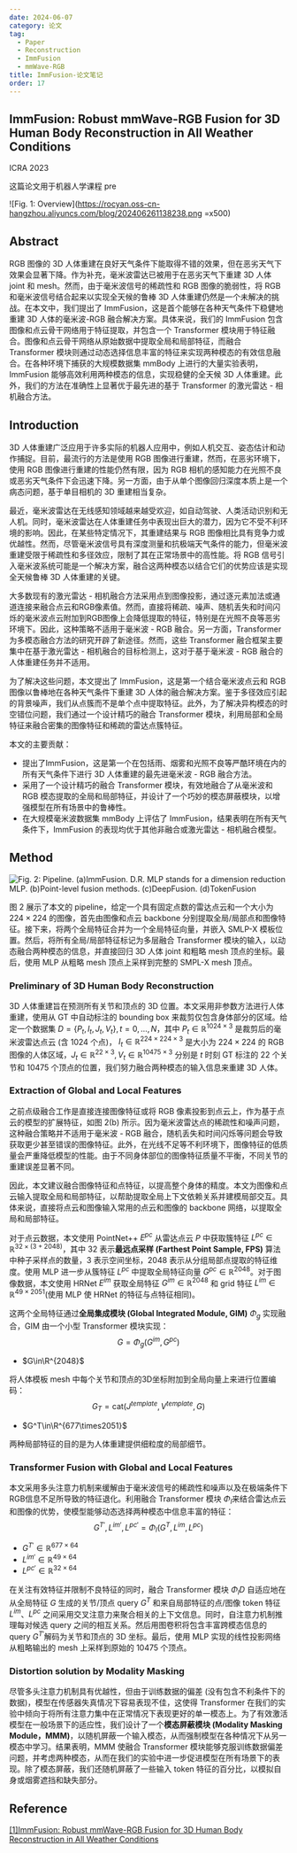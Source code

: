 ```yaml
---
date: 2024-06-07
category: 论文
tag:
  - Paper
  - Reconstruction
  - ImmFusion
  - mmWave-RGB
title: ImmFusion-论文笔记
order: 17
---
```


## ImmFusion: Robust mmWave-RGB Fusion for 3D Human Body Reconstruction in All Weather Conditions

ICRA 2023

这篇论文用于机器人学课程 pre

![Fig. 1: Overview](https://rocyan.oss-cn-hangzhou.aliyuncs.com/blog/202406261138238.png =x500)

## Abstract

RGB 图像的 3D 人体重建在良好天气条件下能取得不错的效果，但在恶劣天气下效果会显著下降。作为补充，毫米波雷达已被用于在恶劣天气下重建 3D 人体 joint 和 mesh。然而，由于毫米波信号的稀疏性和 RGB 图像的脆弱性，将 RGB 和毫米波信号结合起来以实现全天候的鲁棒 3D 人体重建仍然是一个未解决的挑战。在本文中，我们提出了 ImmFusion，这是首个能够在各种天气条件下稳健地重建 3D 人体的毫米波-RGB 融合解决方案。具体来说，我们的 ImmFusion 包含图像和点云骨干网络用于特征提取，并包含一个 Transformer 模块用于特征融合。图像和点云骨干网络从原始数据中提取全局和局部特征，而融合 Transformer 模块则通过动态选择信息丰富的特征来实现两种模态的有效信息融合。在各种环境下捕获的大规模数据集 mmBody 上进行的大量实验表明，ImmFusion 能够高效利用两种模态的信息，实现稳健的全天候 3D 人体重建。此外，我们的方法在准确性上显著优于最先进的基于 Transformer 的激光雷达 - 相机融合方法。

## Introduction

3D 人体重建广泛应用于许多实际的机器人应用中，例如人机交互、姿态估计和动作捕捉。目前，最流行的方法是使用 RGB 图像进行重建，然而，在恶劣环境下，使用 RGB 图像进行重建的性能仍然有限，因为 RGB 相机的感知能力在光照不良或恶劣天气条件下会迅速下降。另一方面，由于从单个图像回归深度本质上是一个病态问题，基于单目相机的 3D 重建相当复杂。

最近，毫米波雷达在无线感知领域越来越受欢迎，如自动驾驶、人类活动识别和无人机。同时，毫米波雷达在人体重建任务中表现出巨大的潜力，因为它不受不利环境的影响。因此，在某些特定情况下，其重建结果与 RGB 图像相比具有竞争力或优越性。然而，尽管毫米波信号具有深度测量和抗极端天气条件的能力，但毫米波重建受限于稀疏性和多径效应，限制了其在正常场景中的高性能。将 RGB 信号引入毫米波系统可能是一个解决方案，融合这两种模态以结合它们的优势应该是实现全天候鲁棒 3D 人体重建的关键。

大多数现有的激光雷达 - 相机融合方法采用点到图像投影，通过逐元素加法或通道连接来融合点云和RGB像素值。然而，直接将稀疏、噪声、随机丢失和时间闪烁的毫米波点云附加到RGB图像上会降低提取的特征，特别是在光照不良等恶劣环境下。因此，这种策略不适用于毫米波 - RGB 融合。另一方面，Transformer 为多模态融合方法的研究开辟了新途径。然而，这些 Transformer 融合框架主要集中在基于激光雷达 - 相机融合的目标检测上，这对于基于毫米波 - RGB 融合的人体重建任务并不适用。

为了解决这些问题，本文提出了 ImmFusion，这是第一个结合毫米波点云和 RGB 图像以鲁棒地在各种天气条件下重建 3D 人体的融合解决方案。鉴于多径效应引起的背景噪声，我们从点簇而不是单个点中提取特征。此外，为了解决异构模态的时空错位问题，我们通过一个设计精巧的融合 Transformer 模块，利用局部和全局特征来融合密集的图像特征和稀疏的雷达点簇特征。

本文的主要贡献：

- 提出了ImmFusion，这是第一个在包括雨、烟雾和光照不良等严酷环境在内的所有天气条件下进行 3D 人体重建的最先进毫米波 - RGB 融合方法。
- 采用了一个设计精巧的融合 Transformer 模块，有效地融合了从毫米波和 RGB 模态提取的全局和局部特征，并设计了一个巧妙的模态屏蔽模块，以增强模型在所有场景中的鲁棒性。
- 在大规模毫米波数据集 mmBody 上评估了 ImmFusion，结果表明在所有天气条件下，ImmFusion 的表现均优于其他非融合或激光雷达 - 相机融合模型。

## Method

![Fig. 2: Pipeline. (a)ImmFusion. D.R. MLP stands for a dimension reduction MLP. (b)Point-level fusion methods. (c)DeepFusion. (d)TokenFusion](https://rocyan.oss-cn-hangzhou.aliyuncs.com/blog/202406261138287.png)

图 2 展示了本文的 pipeline，给定一个具有固定点数的雷达点云和一个大小为 $224\times224$​ 的图像，首先由图像和点云 backbone 分别提取全局/局部点和图像特征。接下来，将两个全局特征合并为一个全局特征向量，并嵌入 SMLP-X 模板位置。然后，将所有全局/局部特征标记为多层融合 Transformer 模块的输入，以动态融合两种模态的信息，并直接回归 3D 人体 joint 和粗略 mesh 顶点的坐标。最后，使用 MLP 从粗略 mesh 顶点上采样到完整的 SMPL-X mesh 顶点。

### Preliminary of 3D Human Body Reconstruction

3D 人体重建旨在预测所有关节和顶点的 3D 位置。本文采用非参数方法进行人体重建，使用从 GT 中自动标注的 bounding box 来裁剪仅包含身体部分的区域。给定一个数据集 $D = \{P_t, I_t, J_t, V_t\}, t = 0, \ldots, N$，其中 $P_t \in \mathbb{R}^{1024×3}$ 是裁剪后的毫米波雷达点云 (含 1024 个点)， $I_t \in \mathbb{R}^{224×224×3}$ 是大小为 $224\times224$ 的 RGB 图像的人体区域，$J_t \in \mathbb{R}^{22×3} ,  V_t \in \mathbb{R}^{10475×3}$ 分别是 $t$​ 时刻 GT 标注的 22 个关节和 10475 个顶点的位置，我们努力融合两种模态的输入信息来重建 3D 人体。

### Extraction of Global and Local Features

之前点级融合工作是直接连接图像特征或将 RGB 像素投影到点云上，作为基于点云的模型的扩展特征，如图 2(b) 所示。因为毫米波雷达点的稀疏性和噪声问题，这种融合策略并不适用于毫米波 - RGB 融合，随机丢失和时间闪烁等问题会导致获取更少甚至错误的图像特征。此外，在光线不足等不利环境下，图像特征的低质量会严重降低模型的性能。由于不同身体部位的图像特征质量不平衡，不同关节的重建误差显著不同。

因此，本文建议融合图像特征和点特征，以提高整个身体的精度。本文为图像和点云输入提取全局和局部特征，以帮助提取全局上下文依赖关系并建模局部交互。具体来说，直接将点云和图像输入常用的点云和图像的 backbone 网络，以提取全局和局部特征。

对于点云数据，本文使用 PointNet++ $E^{pc}$ 从雷达点云 $P$ 中获取簇特征 $L^{pc} \in \mathbb{R}^{32 \times (3+2048)}$，其中 32 表示**最远点采样 (Farthest Point Sample, FPS)** 算法中种子采样点的数量，3 表示空间坐标，2048 表示从分组局部点提取的特征维度。使用 MLP 进一步从簇特征 $L^{pc}$ 中提取全局特征向量 $G^{pc} \in \mathbb{R}^{2048}$。对于图像数据，本文使用 HRNet $E^{im}$ 获取全局特征 $G^{im} \in \mathbb{R}^{2048}$ 和 grid 特征 $L^{im} \in \mathbb{R}^{49 \times 2051}$​ (使用 MLP 使 HRNet 的特征与点特征相同)。

这两个全局特征通过**全局集成模块 (Global Integrated Module, GIM)** $\Phi_g$ 实现融合，GIM 由一个小型 Transformer 模块实现：
$$
G = \Phi_g(G^{im}, G^{pc})
 \tag{1}
$$

- $G\in\R^{2048}$

将人体模板 mesh 中每个关节和顶点的3D坐标附加到全局向量上来进行位置编码：
$$
G_T = \text{cat}(J^{template}, V^{template}, G)
 \tag{2}
$$

- $G^T\in\R^{677\times2051}$​

两种局部特征的目的是为人体重建提供细粒度的局部细节。

### Transformer Fusion with Global and Local Features

本文采用多头注意力机制来缓解由于毫米波信号的稀疏性和噪声以及在极端条件下RGB信息不足所导致的特征退化。利用融合 Transformer 模块 $\Phi_l$​ 来结合雷达点云和图像的优势，使模型能够动态选择两种模态中信息丰富的特征：
$$
G^{T'}, L^{im'}, L^{pc'} = \Phi_l(G^T, L^{im}, L^{pc})
$$

- $G^{T'} \in \mathbb{R}^{677 \times 64}$​
- $L^{im'} \in \mathbb{R}^{49 \times 64}$
- $L^{pc'} \in \mathbb{R}^{32 \times 64}$​

在关注有效特征并限制不良特征的同时，融合 Transformer 模块 $\Phi_lD$ 自适应地在从全局特征 $G$ 生成的关节/顶点 query $G^T$ 和来自局部特征的点/图像 token 特征 $L^{im}$、$L^{pc}$ 之间采用交叉注意力来聚合相关的上下文信息。同时，自注意力机制推理每对候选 query 之间的相互关系。然后用图卷积将包含丰富跨模态信息的 query $G^{T'}$​ 解码为关节和顶点的 3D 坐标。最后，使用 MLP 实现的线性投影网络从粗略输出的 mesh 上采样到原始的 10475 个顶点。

### Distortion solution by Modality Masking

尽管多头注意力机制具有优越性，但由于训练数据的偏差 (没有包含不利条件下的数据)，模型在传感器失真情况下容易表现不佳，这使得 Transformer 在我们的实验中倾向于将所有注意力集中在正常情况下表现更好的单一模态上。为了有效激活模型在一般场景下的适应性，我们设计了一个**模态屏蔽模块 (Modality Masking Module，MMM)**，以随机屏蔽一个输入模态，从而强制模型在各种情况下从另一模态中学习。结果表明，MMM 使融合 Transformer 模块能够克服训练数据偏差问题，并考虑两种模态，从而在我们的实验中进一步促进模型在所有场景下的表现。除了模态屏蔽，我们还随机屏蔽了一些输入 token 特征的百分比，以模拟自身或烟雾遮挡和缺失部分。

## Reference

[[1]ImmFusion: Robust mmWave-RGB Fusion for 3D Human Body Reconstruction in All Weather Conditions](https://ieeexplore.ieee.org/abstract/document/10161428)
